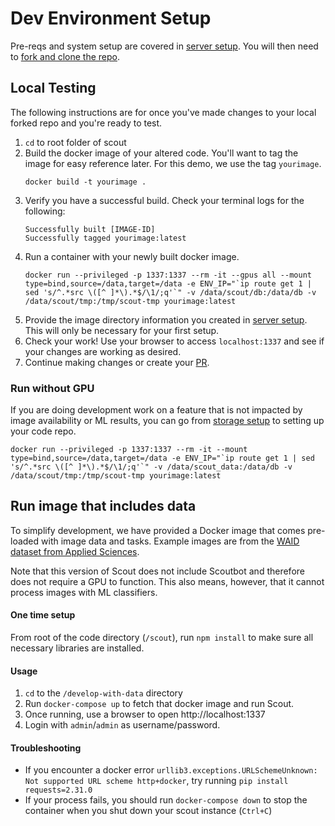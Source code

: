 # Dev Environment Setup
Pre-reqs and system setup are covered in [server setup](../setup-and-maintenance/server-system-setup.md). You will then need to [fork and clone the repo](pr-workflow.md).

## Local Testing

The following instructions are for once you've made changes to your local forked repo and you're ready to test.
1. `cd` to root folder of scout
1. Build the docker image of your altered code. You'll want to tag the image for easy reference later. For this demo, we use the tag `yourimage`.
    ```
    docker build -t yourimage .
    ```
1. Verify you have a successful build. Check your terminal logs for the following:
    ```
    Successfully built [IMAGE-ID]
    Successfully tagged yourimage:latest
    ```
1. Run a container with your newly built docker image.
    ```
    docker run --privileged -p 1337:1337 --rm -it --gpus all --mount type=bind,source=/data,target=/data -e ENV_IP="`ip route get 1 | sed 's/^.*src \([^ ]*\).*$/\1/;q'`" -v /data/scout/db:/data/db -v /data/scout/tmp:/tmp/scout-tmp yourimage:latest
    ```
1. Provide the image directory information you created in [server setup](../setup-and-maintenance/server-system-setup.md). This will only be necessary for your first setup.
1. Check your work! Use your browser to access `localhost:1337` and see if your changes are working as desired.
1. Continue making changes or create your [PR](pr-workflow.md).

### Run without GPU
If you are doing development work on a feature that is not impacted by image availability or ML results, you can go from [storage setup](../setup-and-maintenance//server-system-setup.md#storage) to setting up your code repo.
```
docker run --privileged -p 1337:1337 --rm -it --mount type=bind,source=/data,target=/data -e ENV_IP="`ip route get 1 | sed 's/^.*src \([^ ]*\).*$/\1/;q'`" -v /data/scout_data:/data/db -v /data/scout/tmp:/tmp/scout-tmp yourimage:latest
```
## Run image that includes data

To simplify development, we have provided a Docker image that comes pre-loaded with image data and tasks. Example images are from the [WAID dataset from Applied Sciences](https://github.com/xiaohuicui/WAID/).

Note that this version of Scout does not include Scoutbot and therefore does not require a GPU to function. This also means, however, that it cannot process images with ML classifiers.

#### One time setup
From root of the code directory (`/scout`), run `npm install` to make sure all necessary libraries are installed.

#### Usage
1. `cd` to the `/develop-with-data` directory
1. Run `docker-compose up` to fetch that docker image and run Scout.
1. Once running, use a browser to open http://localhost:1337
1. Login with `admin`/`admin` as username/password.

#### Troubleshooting
- If you encounter a docker error `urllib3.exceptions.URLSchemeUnknown: Not supported URL scheme http+docker`, try running `pip install requests=2.31.0`
- If your process fails, you should run `docker-compose down` to stop the container when you shut down your scout instance (`Ctrl+C`)
